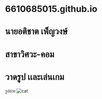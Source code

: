 # 6610685015.github.io
# นายอติชาต เพ็ญวงษ์
# สาขาวิศวะ-คอม
# วาดรูป เเละเล่นเกม
รูปถ่าย ![cat](https://www.google.com/url?sa=i&url=https%3A%2F%2Fwww.hphhfoundation.org%2Fblog%2Forigin-of-cats&psig=AOvVaw1NKqtBTvIh-rapUDj6EQbm&ust=1756037490152000&source=images&cd=vfe&opi=89978449&ved=0CBUQjRxqFwoTCJCuo8jzoI8DFQAAAAAdAAAAABAE)
